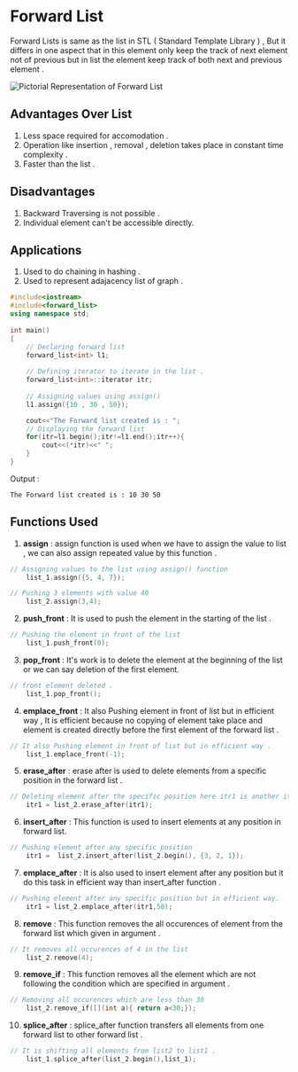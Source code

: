 # Forward List
Forward Lists is same as the list in STL ( Standard Template Library ) , But it differs in one aspect that in this element only keep the track of next element not of previous but in list the element keep track of both next and previous element .


![Pictorial Representation of Forward List](https://user-images.githubusercontent.com/86917304/139671015-96c3c713-d25d-4d18-aa70-7380a894a9da.png)

## Advantages Over List
1. Less space required for accomodation .
2. Operation like insertion , removal , deletion takes place in constant time complexity .
3. Faster than the list .

## Disadvantages 
1. Backward Traversing is not possible .
2. Individual element can't be accessible directly.

## Applications 
1. Used to do chaining in hashing .
2. Used to represent adajacency list of graph .

```cpp
#include<iostream>
#include<forward_list>
using namespace std;
 
int main()
{
    // Declaring forward list
    forward_list<int> l1;
    
    // Defining iterator to iterate in the list .
    forward_list<int>::iterator itr;
    
    // Assigning values using assign()
    l1.assign({10 , 30 , 50});

    cout<<"The Forward list created is : ";
    // Displaying the forward list
    for(itr=l1.begin();itr!=l1.end();itr++){
        cout<<(*itr)<<" ";
    }
}

```
Output :
```
The Forward list created is : 10 30 50
```
## Functions Used 
1. **assign** : assign function is used when we have to assign the value to list , we can also assign repeated value by this function .
```cpp
// Assigning values to the list using assign() function
	list_1.assign({5, 4, 7});

// Pushing 3 elements with value 40
	list_2.assign(3,4);
```

2. **push_front** : It is used to push the element in the starting of the list .
```cpp
// Pushing the element in front of the list
	list_1.push_front(0);
```

3. **pop_front** : It's work is to delete the element at the beginning of the list or we can say deletion of the first element.
```cpp
// front element deleted .
	list_1.pop_front();
```

4. **emplace_front** : It also Pushing element in front of list but in efficient way , It is efficient because no copying of element take place and element is created directly before the first element of the forward list .
```cpp
// It also Pushing element in front of list but in efficient way . 
	list_1.emplace_front(-1);
```

5. **erase_after** : erase after is used to delete elements from a specific position in the forward list .
```cpp
// Deleting element after the specific position here itr1 is another iterator .
	itr1 = list_2.erase_after(itr1);
```

6. **insert_after** : This function is used to insert elements at any position in forward list.
```c++
// Pushing element after any specific position 
	itr1 =  list_2.insert_after(list_2.begin(), {3, 2, 1});
```

7. **emplace_after** : It is also used to insert element after any position but it do this task in efficient way than insert_after function .
```cpp
// Pushing element after any specific position but in efficient way.
	itr1 = list_2.emplace_after(itr1,50);
```

8. **remove** : This function removes the all occurences of element from the forward list which given in argument .
```cpp
// It removes all occurences of 4 in the list
	list_2.remove(4);
```

9. **remove_if** : This function removes all the element which are not following the condition which are specified in argument .
```cpp
// Removing all occurences which are less than 30
	list_2.remove_if([](int a){ return a<30;});
```

10. **splice_after** : splice_after function transfers all elements from one forward list to other forward list .
```cpp
// It is shifting all elements from list2 to list1 .
	list_1.splice_after(list_2.begin(),list_1);
```
